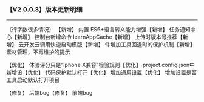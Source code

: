 
### 【V2.0.0.3】版本更新明细

----
（行字数很多情况）
【新增】 内置 ES6+语言转义能力增强【新增】 任务通知中心【新增】 控制台新增命令 learnAppCache【新增】 上传时版本号推荐【新增】 云开发云调用快速启动模版【新增】 件增加工具回退时的保护机制【新增】 素材管理，不再维护的提示


【优化】 体验评分只是“Iphone X兼容”检验规则【优化】 project.config.json中新增设【优化】 代码保护默认打开【优化】 增加通用设置【优化】 增加设置是否工具启动默认打开项目

【修复】 后端bug【修复】 前端bug


